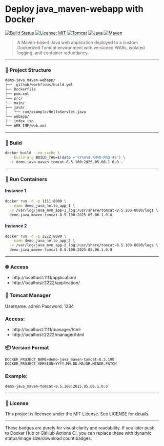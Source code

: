 # Deploy java_maven-webapp with Docker

[![Build Status](https://github.com/adibakhtab007/Docker_deployment/actions/workflows/build.yml/badge.svg)](https://github.com/adibakhtab007/Docker_deployment/actions)
[![License: MIT](https://img.shields.io/badge/license-MIT-blue)](./LICENSE)
[![Tomcat](https://img.shields.io/badge/tomcat-8.5.100-orange)](https://tomcat.apache.org/)
[![Java](https://img.shields.io/badge/java-21-blueviolet)](https://openjdk.org/)
[![Maven](https://img.shields.io/badge/maven-3.9.6-critical)](https://maven.apache.org/)

> A Maven-based Java web application deployed to a custom Dockerized Tomcat environment with versioned WARs, isolated logging, and container redundancy.

---

### 📂 Project Structure

```bash
demo-java_maven-webapp/
├── .github/workflows/build.yml
├── Dockerfile
├── pom.xml
└── src/
└── main/
├── java/
│   └── com/example/HelloServlet.java
└── webapp/
├── index.jsp
└── WEB-INF/web.xml
```

---

### 🧱 Build

```bash
docker build --no-cache \
  --build-arg BUILD_TAG=$(date +'%Y%m%d.%H%M-RND-42') \
  -t demo-java_maven-tomcat-8.5.100:2025.05.06.1.0.0 .
```
---

### 🚀 Run Containers

#### Instance 1

```bash
docker run -d -p 1111:8080 \
  --name demo_java_hello_app_1 \
  -v /var/log/java_mvn_app-1_log:/usr/share/tomcat-8.5.100-8080/logs \
  demo-java_maven-tomcat-8.5.100:2025.05.06.1.0.0
```

#### Instance 2

```bash
docker run -d -p 2222:8080 \
  --name demo_java_hello_app_2 \
  -v /var/log/java_mvn_app-2_log:/usr/share/tomcat-8.5.100-8080/logs \
  demo-java_maven-tomcat-8.5.100:2025.05.06.1.0.0
```

---

### 🌐 Access

- http://localhost:1111/application/
- http://localhost:2222/application/

### 🔐 Tomcat Manager

Username: admin
Password: 1234

### Access:
- http://localhost:1111/manager/html
- http://localhost:2222/manager/html

### 📦 Version Format

```
DOCKER_PROJECT_NAME=demo-java_maven-tomcat-8.5.100
DOCKER_PROJECT_VERSION=YYYY.MM.DD.MAJOR.MINOR.PATCH
```

### Example:

```
demo-java_maven-tomcat-8.5.100:2025.05.06.1.0.0
```

---

### 📄 License
This project is licensed under the MIT License. See LICENSE for details.

---

These badges are purely for visual clarity and readability. If you later push to Docker Hub or GitHub Actions CI, you can replace these with dynamic status/image size/download count badges.